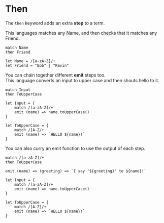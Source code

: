 # Then

The `then` keyword adds an extra **step** to a term.

This languages matches any Name, and then checks that it matches any Friend.&#x20;

```
match Name
then Friend

let Name = /[a-zA-Z]/+
let Friend = "Bob" | "Kevin"
```

You can chain together different **emit** steps too.\
This language converts an input to upper case and then shouts hello to it.

```
match Input
then ToUpperCase

let Input = {
    match /[a-zA-Z]/+
    emit (name) => name.toUpperCase()
}

let ToUpperCase = {
    match /[A-Z/+
    emit (name) => `HELLO ${name}!`
}
```

You can also curry an emit function to use the output of each step.

```
match /[a-zA-Z]/+
then ToUpperCase

emit (name) => (greeting) => `I say '${greeting}' to ${name}!`

let Input = {
    match /[a-zA-Z]/+
    emit (name) => name.toUpperCase()
}

let ToUpperCase = {
    match /[A-Z]/+
    emit (name) => `HELLO ${name}!`
}
```
